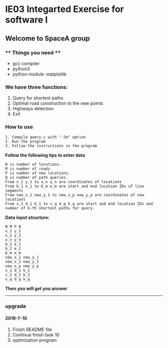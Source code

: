 # IE03 Integarted Exercise for software I  
## Welcome to SpaceA group
### ** Things you need **
 - gcc compiler
 - python3
 - python module: matplotlib


### We have three functions:
  1. Query for shortest paths  
  2. Optimal road construction to the new points  
  3. Highways detection 
  0. Exit
  
### How to use 
  ```
  1. Compile query.c with "-lm" option
  2. Run the program
  3. Follow the instructions in the program
  ```
**Follow the following tips to enter data**  
  ```
  N is number of locations.  
  M is number of roads.  
  P is number of new locations.  
  Q is number of path queries.  
  From x_1 y_1 to x_n y_n are coordinates of locations  
  From b_1 e_1 to b_m e_m are start and end location IDs of line segments  
  From new_x_1 new_y_1 to new_x_p new_y_p are coordinates of new locations  
  From s_1 d_1 k_1 to s_q d_q k_q are start and end location IDs and number of k-th shortest paths for query.  
  ```
  
**Data input structure:**  
  ```
  N M P Q  
  x_1 y_1  
  x_2 y_2  
  x_n y_n  
  b_1 e_1  
  b_2 e_2  
  b_m e_m  
  new_x_1 new_y_1  
  new_x_2 new_y_2  
  new_x_p new_y_p  
  s_1 d_1 k_1  
  s_2 d_2 k_2  
  s_q d_q k_q  
  ```
  
**Then you will get you answer**  

------
### upgrade
#### 2019-7-10
1. Finish README file
2. Continue finish task 10
3. optimization program

